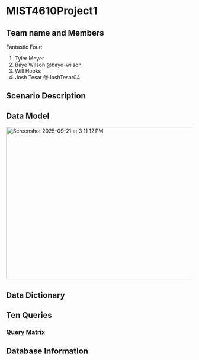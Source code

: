 # MIST4610Project1
## Team name and Members
Fantastic Four:
1) Tyler Meyer
2) Baye Wilson @baye-wilson
3) Will Hooks
4) Josh Tesar @JoshTesar04
## Scenario Description
## Data Model
<img width="929" height="412" alt="Screenshot 2025-09-21 at 3 11 12 PM" src="https://github.com/user-attachments/assets/8d41d124-2744-4f97-be75-e266f5680829" />


## Data Dictionary
## Ten Queries
### Query Matrix
## Database Information
